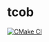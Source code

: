 # tcob

[![CMake CI](https://github.com/TobiasBohnen/tcob/actions/workflows/cmake_ci.yml/badge.svg)](https://github.com/TobiasBohnen/tcob/actions/workflows/cmake_ci.yml)
